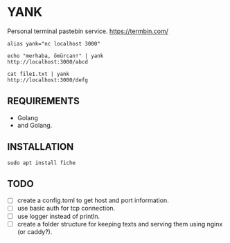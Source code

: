 # YANK

Personal terminal pastebin service. https://termbin.com/

    alias yank="nc localhost 3000"

    echo "merhaba, ömürcan!" | yank
    http://localhost:3000/abcd

    cat file1.txt | yank
    http://localhost:3000/defg


## REQUIREMENTS

- Golang
- and Golang.


## INSTALLATION

    sudo apt install fiche


## TODO

- [ ] create a config.toml to get host and port information.
- [ ] use basic auth for tcp connection.
- [ ] use logger instead of println.
- [ ] create a folder structure for keeping texts and serving them using nginx (or caddy?).
